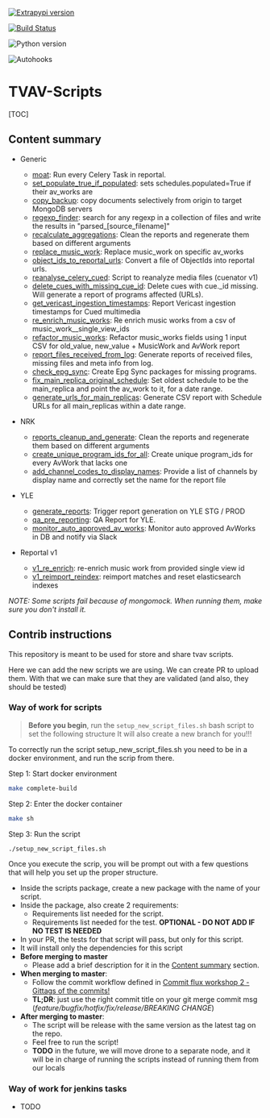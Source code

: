 [![Extrapypi version](https://img.shields.io/badge/tvav--scripts-0.74.0-informational)](https://extrapypi.tvav.bmat.com/dashboard/tvav-scripts/)

[![Build Status](https://av-cicd.bmat.com/api/badges/bmat-music/tvav-scripts/status.svg)](https://av-cicd.bmat.com/bmat-music/tvav-scripts)

![Python version](https://img.shields.io/badge/Python-3.9+-informational)

![Autohooks](https://img.shields.io/badge/autohooks-False-red)






















































































































































































































































# TVAV-Scripts

[TOC]

## Content summary

* Generic
    * [moat](scripts/generic/moat): Run every Celery Task in reportal.
    * [set_populate_true_if_populated](scripts/generic/set_populate_true_if_populated): sets schedules.populated=True if their av_works are
    * [copy_backup](scripts/generic/copy_backup): copy documents selectively from origin to target MongoDB servers
    * [regexp_finder](scripts/generic/regexp_finder): search for any regexp in a collection of files and write the results in "parsed_\[source_filename\]"
    * [recalculate_aggregations](scripts/generic/recalculate_aggregations): Clean the reports and regenerate them based on different arguments
    * [replace_music_work](scripts/generic/replace_music_work): Replace music_work on specific av_works
    * [object_ids_to_reportal_urls](scripts/generic/object_ids_to_reportal_urls): Convert a file of ObjectIds into reportal urls.
    * [reanalyse_celery_cued](scripts/generic/reanalyse_celery_cued): Script to reanalyze media files (cuenator v1)
    * [delete_cues_with_missing_cue_id](scripts/generic/delete_cues_with_missing_cue_id): Delete cues with cue._id missing. Will generate a report of programs affected (URLs).
    * [get_vericast_ingestion_timestamps](scripts/generic/get_vericast_ingestion_timestamps): Report Vericast ingestion timestamps for Cued multimedia
    * [re_enrich_music_works](scripts/generic/re_enrich_music_works): Re enrich music works from a csv of music_work__single_view_ids
    * [refactor_music_works](scripts/generic/refactor_music_works): Refactor music_works fields using 1 input CSV for old_value, new_value + MusicWork and AvWork report  
    * [report_files_received_from_log](scripts/generic/report_files_received_from_log): Generate reports of received files, missing files and meta info from log.
    * [check_epg_sync](scripts/generic/check_epg_sync): Create Epg Sync packages for missing programs.
    * [fix_main_replica_original_schedule](scripts/generic/fix_main_replica_original_schedule): Set oldest schedule to be the
      main_replica and point the av_work to it, for a date range.
    * [generate_urls_for_main_replicas](scripts/generic/generate_urls_for_main_replicas): Generate CSV report with Schedule URLs for all main_replicas within a date range.

* NRK
    * [reports_cleanup_and_generate](scripts/nrk/reports_cleanup_and_generate): Clean the reports and regenerate them based on different arguments
    * [create_unique_program_ids_for_all](tests/scripts/nrk/create_unique_program_ids_for_all): Create unique program_ids for every AvWork that lacks one
    * [add_channel_codes_to_display_names](tests/scripts/nrk/add_channel_codes_to_display_names): Provide a list of channels by display name and correctly set the name for the report file

* YLE
    * [generate_reports](scripts/yle/generate_reports): Trigger report generation on YLE STG / PROD
    * [qa_pre_reporting](scripts/yle/qa_pre_reporting): QA Report for YLE.
    * [monitor_auto_approved_av_works](scripts/yle/monitor_auto_approved_av_works): Monitor auto approved AvWorks in DB and notify via Slack

* Reportal v1
    * [v1_re_enrich](scripts/reportal_v1/v1_re_enrich): re-enrich music work from provided single view id
    * [v1_reimport_reindex](scripts/reportal_v1/v1_reimport_reindex): reimport matches and reset elasticsearch indexes

*NOTE: Some scripts fail because of mongomock. When running them, make sure you don't install it.*

## Contrib instructions

This repository is meant to be used for store and share tvav scripts.

Here we can add the new scripts we are using. We can create PR to upload them. With that we can make sure that they are
validated (and also, they should be tested)

### Way of work for scripts
> **Before you begin**, run the `setup_new_script_files.sh` bash script to set the following structure
> It will also create a new branch for you!!!

To correctly run the script setup_new_script_files.sh you need to be in a docker environment, and run the scrip from there.

Step 1: 
Start docker environment
```sh 
make complete-build
```

Step 2:
Enter the docker container 
```sh 
make sh
```

Step 3:
Run the script
```sh 
./setup_new_script_files.sh
```
Once you execute the scrip, you will be prompt out with a few questions that will help you set up the proper structure.



* Inside the scripts package, create a new package with the name of your script.
* Inside the package, also create 2 requirements:
    * Requirements list needed for the script.
    * Requirements list needed for the test. **OPTIONAL - DO NOT ADD IF NO TEST IS NEEDED**
* In your PR, the tests for that script will pass, but only for this script.
* It will install only the dependencies for this script
* **Before merging to master**
    * Please add a brief description for it in the [Content summary](#content-summary) section.
* **When merging to master**:
    * Follow the commit workflow defined in [Commit flux workshop 2 - Gittags of the commits!](https://bmat-music.atlassian.net/wiki/spaces/TVAV/pages/3716808760)
    * **TL;DR**: just use the right commit title on your git merge commit msg (*feature/bugfix/hotfix/fix/release/BREAKING CHANGE*)
* **After merging to master**:
    * The script will be release with the same version as the latest tag on the repo.    
    * Feel free to run the script!
    * **TODO** in the future, we will move drone to a separate node, and it will be in charge of running the scripts instead of running them from our locals

### Way of work for jenkins tasks

* TODO